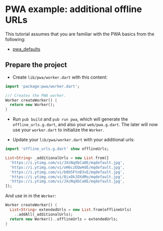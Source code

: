 # PWA example: additional offline URLs

This tutorial assumes that you are familiar with the PWA basics from the following:
- [pwa_defaults](https://github.com/isoos/pwa/tree/master/examples/pwa_defaults)

## Prepare the project

- Create `lib/pwa/worker.dart` with this content:

````dart
import 'package:pwa/worker.dart';

/// Creates the PWA worker.
Worker createWorker() {
  return new Worker();
}
````

- Run `pub build` and `pub run pwa`, which will generate the `offline_urls.g.dart`,
  and also your `web/pwa.g.dart`. The later will now use your `worker.dart` to
  initialize the `Worker`.

- Update your `lib/pwa/worker.dart` with your additional urls:

````dart
import 'offline_urls.g.dart' show offlineUrls;

List<String> _additionalUrls = new List.from([
  'https://i.ytimg.com/vi/JXcNqXbCa0E/mqdefault.jpg',
  'https://i.ytimg.com/vi/oH6czEQwHdE/mqdefault.jpg',
  'https://i.ytimg.com/vi/b0b5FtnB3vE/mqdefault.jpg',
  'https://i.ytimg.com/vi/8ixOkJOXdMo/mqdefault.jpg',
  'https://i.ytimg.com/vi/JXcNqXbCa0E/mqdefault.jpg',
]);
````

And use in in the `Worker`:

````dart
Worker createWorker() {
  List<String> extendedUrls = new List.from(offlineUrls)
    ..addAll(_additionalUrls);
  return new Worker()..offlineUrls = extendedUrls;
}
````
